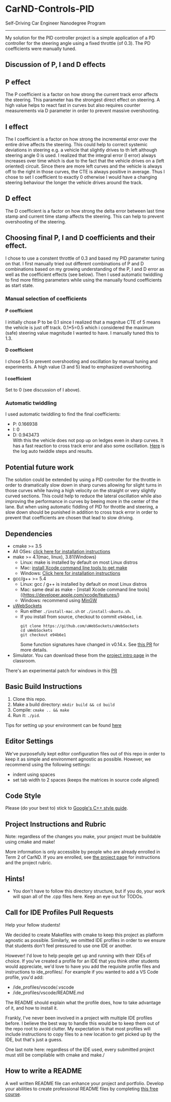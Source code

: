 # CarND-Controls-PID
Self-Driving Car Engineer Nanodegree Program

---

My solution for the PID controller project is a simple application of a PD controller
for the steering angle using a fixed throttle (of 0.3). The PD coefficients were 
manually tuned.

## Discussion of P, I and D effects

## P effect
The P coefficient is a factor on how strong the current track error affects the steering.
This parameter has the strongest direct effect on steering. A high value helps to react
fast in curves but also requires counter measurements via D parameter in order to prevent
massive overshooting.

## I effect
The I coefficient is a factor on how strong the incremental error over the entire drive
affects the steering. This could help to correct systemic deviations in steering 
e.g. a vehicle that slightly drives to th left although steering angle 0 is used.
I realized that the integral error (I error) always increases over time which is due 
to the fact that the vehicle drives on a (left oriented) circuit. Since there are more
left curves and the vehicle is always off to the right in those curves,
the CTE is always positive in average. Thus I chose to set I coefficient to exactly 0
otherwise I would have a changing steering behaviour the longer the vehicle drives
around the track.

## D effect
The D coefficient is a factor on how strong the delta error between last time stamp
and current time stamp affects the steering. This can help to prevent overshooting 
of the steering.

## Choosing final P, I and D coefficients and their effect.

I chose to use a constent throttle of 0.3 and based my PID parameter tuning on that.
I first manually tried out different combinations of P and D combinations based 
on my growing understanding of the P, I and D error as well as the coefficient effects 
(see below). 
Then I used automatic twiddling to find more fitting parameters while using
the manually found coefficients as start state.

### Manual selection of coefficients 

#### P coefficient
I initially chose P to be 0.1 since I realized that a magnitue CTE of 5 means the vehicle is just off 
track. 0.1*5=0.5 which i considered the maximum (safe) steering value magnitude I wanted to 
have. I manually tuned this to 1.3.

#### D coefficient
I chose 0.5 to prevent overshooting and oscillation by manual tuning and experiments.
A high value (3 and 5) lead to emphasized overshooting. 

#### I coefficient
Set to 0 (see discussion of I above).

### Automatic twiddling
I used automatic twiddling to find the final coefficients:
* P: 0.166938
* I: 0
* D: 0.943473  
With this the vehicle does not pop up on ledges even in sharp curves. 
It has a fast reaction to cross track error and also some oscillation.
[Here](twiddle_results.txt) is the log auto twiddle steps and results.

## Potential future work
The solution could be extended by using a PID controller for the throttle in order
to dramatically slow down in sharp curves allowing for slight turns in those curves
while having a high velocity on the straight or very slightly curved sections.
This could help to reduce the lateral oscillation while also improving the performance
in curves by beeing more in the center of the lane. But when using automatic 
fiddling of PID for throttle and steering, a slow down should be punished 
in addition to cross track error in order to prevent that coefficients are chosen
that lead to slow driving. 

## Dependencies

* cmake >= 3.5
 * All OSes: [click here for installation instructions](https://cmake.org/install/)
* make >= 4.1(mac, linux), 3.81(Windows)
  * Linux: make is installed by default on most Linux distros
  * Mac: [install Xcode command line tools to get make](https://developer.apple.com/xcode/features/)
  * Windows: [Click here for installation instructions](http://gnuwin32.sourceforge.net/packages/make.htm)
* gcc/g++ >= 5.4
  * Linux: gcc / g++ is installed by default on most Linux distros
  * Mac: same deal as make - [install Xcode command line tools]((https://developer.apple.com/xcode/features/)
  * Windows: recommend using [MinGW](http://www.mingw.org/)
* [uWebSockets](https://github.com/uWebSockets/uWebSockets)
  * Run either `./install-mac.sh` or `./install-ubuntu.sh`.
  * If you install from source, checkout to commit `e94b6e1`, i.e.
    ```
    git clone https://github.com/uWebSockets/uWebSockets 
    cd uWebSockets
    git checkout e94b6e1
    ```
    Some function signatures have changed in v0.14.x. See [this PR](https://github.com/udacity/CarND-MPC-Project/pull/3) for more details.
* Simulator. You can download these from the [project intro page](https://github.com/udacity/self-driving-car-sim/releases) in the classroom.

There's an experimental patch for windows in this [PR](https://github.com/udacity/CarND-PID-Control-Project/pull/3)

## Basic Build Instructions

1. Clone this repo.
2. Make a build directory: `mkdir build && cd build`
3. Compile: `cmake .. && make`
4. Run it: `./pid`. 

Tips for setting up your environment can be found [here](https://classroom.udacity.com/nanodegrees/nd013/parts/40f38239-66b6-46ec-ae68-03afd8a601c8/modules/0949fca6-b379-42af-a919-ee50aa304e6a/lessons/f758c44c-5e40-4e01-93b5-1a82aa4e044f/concepts/23d376c7-0195-4276-bdf0-e02f1f3c665d)

## Editor Settings

We've purposefully kept editor configuration files out of this repo in order to
keep it as simple and environment agnostic as possible. However, we recommend
using the following settings:

* indent using spaces
* set tab width to 2 spaces (keeps the matrices in source code aligned)

## Code Style

Please (do your best to) stick to [Google's C++ style guide](https://google.github.io/styleguide/cppguide.html).

## Project Instructions and Rubric

Note: regardless of the changes you make, your project must be buildable using
cmake and make!

More information is only accessible by people who are already enrolled in Term 2
of CarND. If you are enrolled, see [the project page](https://classroom.udacity.com/nanodegrees/nd013/parts/40f38239-66b6-46ec-ae68-03afd8a601c8/modules/f1820894-8322-4bb3-81aa-b26b3c6dcbaf/lessons/e8235395-22dd-4b87-88e0-d108c5e5bbf4/concepts/6a4d8d42-6a04-4aa6-b284-1697c0fd6562)
for instructions and the project rubric.

## Hints!

* You don't have to follow this directory structure, but if you do, your work
  will span all of the .cpp files here. Keep an eye out for TODOs.

## Call for IDE Profiles Pull Requests

Help your fellow students!

We decided to create Makefiles with cmake to keep this project as platform
agnostic as possible. Similarly, we omitted IDE profiles in order to we ensure
that students don't feel pressured to use one IDE or another.

However! I'd love to help people get up and running with their IDEs of choice.
If you've created a profile for an IDE that you think other students would
appreciate, we'd love to have you add the requisite profile files and
instructions to ide_profiles/. For example if you wanted to add a VS Code
profile, you'd add:

* /ide_profiles/vscode/.vscode
* /ide_profiles/vscode/README.md

The README should explain what the profile does, how to take advantage of it,
and how to install it.

Frankly, I've never been involved in a project with multiple IDE profiles
before. I believe the best way to handle this would be to keep them out of the
repo root to avoid clutter. My expectation is that most profiles will include
instructions to copy files to a new location to get picked up by the IDE, but
that's just a guess.

One last note here: regardless of the IDE used, every submitted project must
still be compilable with cmake and make./

## How to write a README
A well written README file can enhance your project and portfolio.  Develop your abilities to create professional README files by completing [this free course](https://www.udacity.com/course/writing-readmes--ud777).

